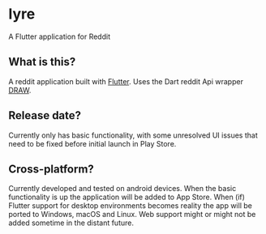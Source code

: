 # lyre

A Flutter application for Reddit

## What is this?

A reddit application built with [Flutter](https://flutter.io). Uses the Dart reddit Api wrapper [DRAW](https://github.com/draw-dev/DRAW).

## Release date?

Currently only has basic functionality, with some unresolved UI issues that need to be fixed before initial launch in Play Store.

## Cross-platform?

Currently developed and tested on android devices. When the basic functionality is up the application will be added to App Store. When (if) Flutter support for desktop environments becomes reality the app will be ported to Windows, macOS and Linux. Web support might or might not be added sometime in the distant future.
